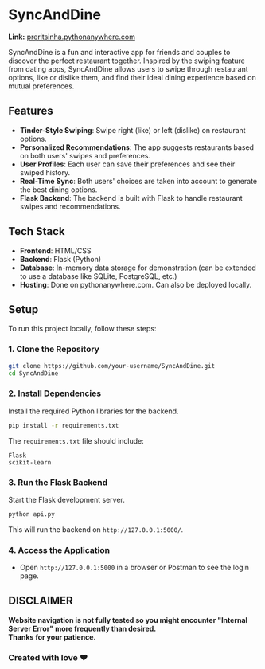 
# SyncAndDine

**Link:** <u>preritsinha.pythonanywhere.com</u>

SyncAndDine is a fun and interactive app for friends and couples to discover the perfect restaurant together. Inspired by the swiping feature from dating apps, SyncAndDine allows users to swipe through restaurant options, like or dislike them, and find their ideal dining experience based on mutual preferences.

## Features

- **Tinder-Style Swiping**: Swipe right (like) or left (dislike) on restaurant options.
- **Personalized Recommendations**: The app suggests restaurants based on both users' swipes and preferences.
- **User Profiles**: Each user can save their preferences and see their swiped history.
- **Real-Time Sync**: Both users' choices are taken into account to generate the best dining options.
- **Flask Backend**: The backend is built with Flask to handle restaurant swipes and recommendations.

## Tech Stack

- **Frontend**: HTML/CSS
- **Backend**: Flask (Python)
- **Database**: In-memory data storage for demonstration (can be extended to use a database like SQLite, PostgreSQL, etc.)
- **Hosting**: Done on pythonanywhere.com. Can also be deployed locally.

## Setup

To run this project locally, follow these steps: 

### 1. Clone the Repository

```bash
git clone https://github.com/your-username/SyncAndDine.git
cd SyncAndDine
```

### 2. Install Dependencies

Install the required Python libraries for the backend.

```bash
pip install -r requirements.txt
```

The `requirements.txt` file should include:
```
Flask
scikit-learn
```

### 3. Run the Flask Backend

Start the Flask development server.

```bash
python api.py
```

This will run the backend on `http://127.0.0.1:5000/`.

### 4. Access the Application

- Open `http://127.0.0.1:5000` in a browser or Postman to see the login page.

## DISCLAIMER
<b>Website navigation is not fully tested so you might encounter "Internal Server Error" more frequently than desired. <br> Thanks for your patience.</b>

### Created with love ❤️
